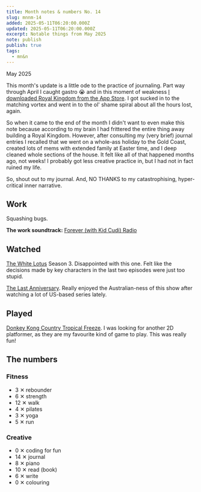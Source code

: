 ```yaml
---
title: Month notes & numbers No. 14
slug: mnnm-14
added: 2025-05-11T06:20:00.000Z
updated: 2025-05-11T06:20:00.000Z
excerpt: Notable things from May 2025
note: publish
publish: true
tags:
  - mn&n
---
```


<p class="date">May 2025</p>

This month's update is a little ode to the practice of journaling. Part way through April I caught gastro 😭 and in this moment of weakness [I downloaded Royal Kingdom from the App Store](/a-not-so-casual-gamer/). I got sucked in to the matching vortex and went in to the ol' shame spiral about all the hours lost, again.

So when it came to the end of the month I didn't want to even make this note because according to my brain I had frittered the entire thing away building a Royal Kingdom. However, after consulting my (very brief) journal entries I recalled that we went on a whole-ass holiday to the Gold Coast, created lots of mems with extended family at Easter time, and I deep cleaned whole sections of the house. It felt like all of that happened months ago, not weeks! I probably got less creative practice in, but I had not in fact ruined my life.

So, shout out to my journal. And, NO THANKS to my catastrophising, hyper-critical inner narrative.

<h2 class="highlighter yellow">Work</h2>

Squashing bugs.

**The work soundtrack:** [Forever (with Kid Cudi) Radio](https://open.spotify.com/playlist/37i9dQZF1E8OKLKVsZRmdI?si=109641a891db428c)

<h2 class="highlighter blue">Watched</h2>

[The White Lotus](https://www.imdb.com/title/tt13406094/) Season 3. Disappointed with this one. Felt like the decisions made by key characters in the last two episodes were just too stupid.

[The Last Anniversary](https://www.imdb.com/title/tt30150289/). Really enjoyed the Australian-ness of this show after watching a lot of US-based series lately.

<h2 class="highlighter green">Played</h2>

[Donkey Kong Country Tropical Freeze](https://en.wikipedia.org/wiki/Donkey_Kong_Country:_Tropical_Freeze). I was looking for another 2D platformer, as they are my favourite kind of game to play. This was really fun!

<h2 class="highlighter orange">The numbers</h2>

<h3>Fitness</h3>
<ul>
  <li class="rebounder">3 <span class="x">✕</span> rebounder</li>
  <li class="strength">6 <span class="x">✕</span> strength</li>
  <li class="walk">12 <span class="x">✕</span> walk</li>
  <li class="pilates">4 <span class="x">✕</span> pilates</li>
  <li class="yoga">3 <span class="x">✕</span> yoga</li>
  <li class="run">5 <span class="x">✕</span> run</li>
</ul>

<h3>Creative</h3>
<ul>
  <li class="coding">0 <span class="x">✕</span> coding for fun</li>
  <li class="journal">14 <span class="x">✕</span> journal</li>
  <li class="piano">8 <span class="x">✕</span> piano</li>
  <li class="read">10 <span class="x">✕</span> read (book)</li>
  <li class="write">6 <span class="x">✕</span> write</li>
  <li class="colouring">0 <span class="x">✕</span> colouring</li>
</ul>

